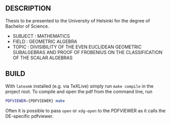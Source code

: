 DESCRIPTION
-----------
Thesis to be presented to the University of Helsinki for the degree of Bachelor of Science.

 - SUBJECT	:	MATHEMATICS
 - FIELD	:	GEOMETRIC ALGEBRA
 - TOPIC	:       DIVISIBILITY OF THE EVEN EUCLIDEAN GEOMETRIC SUBALGEBRAS AND PROOF OF FROBENIUS ON THE CLASSIFICATION OF THE SCALAR ALGEBRAS

BUILD
-----
With `latexmk` installed (e.g. via TeXLive) simply run `make compile` in the project root.
To compile and open the pdf from the command line, run
```sh
PDFVIEWER={PDFVIEWER} make
```
Often it is possible to pass `open` or `xdg-open` to the PDFVIEWER as it calls the DE-specific pdfviewer.
